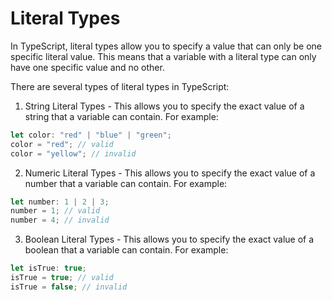 # Literal Types

In TypeScript, literal types allow you to specify a value that can only be one specific literal value. This means that a variable with a literal type can only have one specific value and no other.

There are several types of literal types in TypeScript:

1. String Literal Types - This allows you to specify the exact value of a string that a variable can contain. For example:

```ts
let color: "red" | "blue" | "green";
color = "red"; // valid
color = "yellow"; // invalid
```

2. Numeric Literal Types - This allows you to specify the exact value of a number that a variable can contain. For example:

```ts
let number: 1 | 2 | 3;
number = 1; // valid
number = 4; // invalid
```

3. Boolean Literal Types - This allows you to specify the exact value of a boolean that a variable can contain. For example:

```ts
let isTrue: true;
isTrue = true; // valid
isTrue = false; // invalid
```